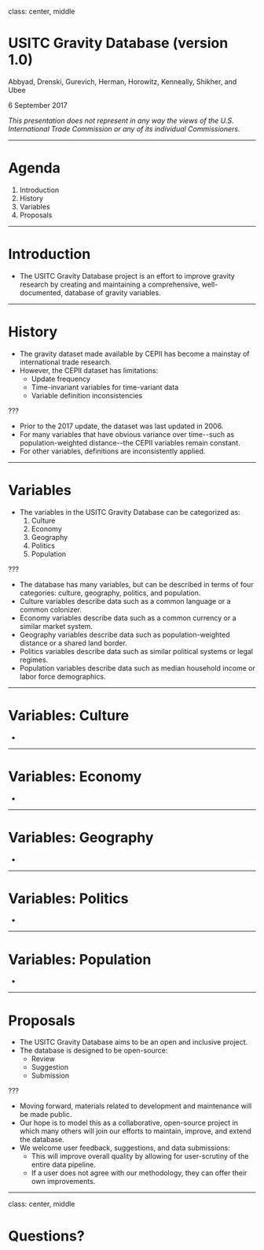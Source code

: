class: center, middle

# USITC Gravity Database (version 1.0)

Abbyad, Drenski, Gurevich, Herman, Horowitz, Kenneally, Shikher, and Ubee

6 September 2017

_This presentation does not represent in any way the views of the U.S. International Trade Commission or any of its individual Commissioners._

---
# Agenda

1. Introduction
2. History
3. Variables
4. Proposals
---
# Introduction
- The USITC Gravity Database project is an effort to improve gravity research by creating and maintaining a comprehensive, well-documented, database of gravity variables.
---
# History
- The gravity dataset made available by CEPII has become a mainstay of international trade research.
- However, the CEPII dataset has limitations:
  - Update frequency
  - Time-invariant variables for time-variant data
  - Variable definition inconsistencies
  
???

- Prior to the 2017 update, the dataset was last updated in 2006.
- For many variables that have obvious variance over time--such as population-weighted distance--the CEPII variables remain constant.
- For other variables, definitions are inconsistently applied.
---
# Variables
- The variables in the USITC Gravity Database can be categorized as:
  1. Culture
  2. Economy
  3. Geography
  4. Politics
  5. Population
  
???

- The database has many variables, but can be described in terms of four categories: culture, geography, politics, and population.
- Culture variables describe data such as a common language or a common colonizer.
- Economy variables describe data such as a common currency or a similar market system.
- Geography variables describe data such as population-weighted distance or a shared land border.
- Politics variables describe data such as similar political systems or legal regimes.
- Population variables describe data such as median household income or labor force demographics.
---
# Variables: Culture
-
---
# Variables: Economy
-
---
# Variables: Geography
-
---
# Variables: Politics
-
---
# Variables: Population
-
---
# Proposals
- The USITC Gravity Database aims to be an open and inclusive project.
- The database is designed to be open-source:
  - Review
  - Suggestion
  - Submission
  
???

- Moving forward, materials related to development and maintenance will be made public.
- Our hope is to model this as a collaborative, open-source project in which many others will join our efforts to maintain, improve, and extend the database.
- We welcome user feedback, suggestions, and data submissions:
  - This will improve overall quality by allowing for user-scrutiny of the entire data pipeline.
  - If a user does not agree with our methodology, they can offer their own improvements.
---
class: center, middle

# Questions?
